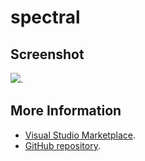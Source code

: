 # spectral



## Screenshot
![](https://raw.githubusercontent.com/gerane/VSCodeThemes/master/gerane.Theme-spectral/screenshot.png).


## More Information
* [Visual Studio Marketplace](https://marketplace.visualstudio.com/items/gerane.Theme-spectral).
* [GitHub repository](https://github.com/gerane/VSCodeThemes).
